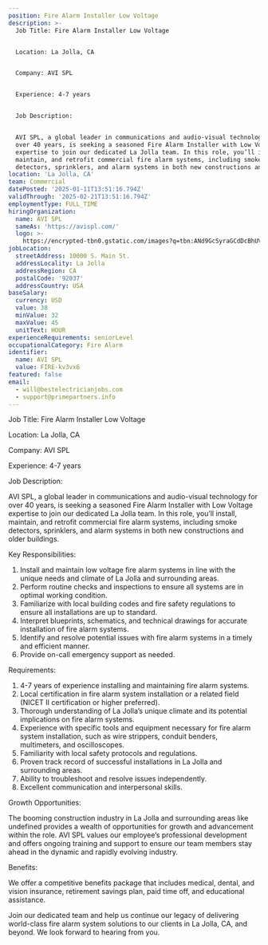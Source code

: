 ```yaml
---
position: Fire Alarm Installer Low Voltage
description: >-
  Job Title: Fire Alarm Installer Low Voltage


  Location: La Jolla, CA


  Company: AVI SPL


  Experience: 4-7 years


  Job Description:


  AVI SPL, a global leader in communications and audio-visual technology for
  over 40 years, is seeking a seasoned Fire Alarm Installer with Low Voltage
  expertise to join our dedicated La Jolla team. In this role, you’ll install,
  maintain, and retrofit commercial fire alarm systems, including smoke
  detectors, sprinklers, and alarm systems in both new constructions and olde...
location: 'La Jolla, CA'
team: Commercial
datePosted: '2025-01-11T13:51:16.794Z'
validThrough: '2025-02-21T13:51:16.794Z'
employmentType: FULL_TIME
hiringOrganization:
  name: AVI SPL
  sameAs: 'https://avispl.com/'
  logo: >-
    https://encrypted-tbn0.gstatic.com/images?q=tbn:ANd9GcSyraGCdDcBhUVCLjb9MI2McsVysMD7wjYlIQ&s
jobLocation:
  streetAddress: 10000 S. Main St.
  addressLocality: La Jolla
  addressRegion: CA
  postalCode: '92037'
  addressCountry: USA
baseSalary:
  currency: USD
  value: 38
  minValue: 32
  maxValue: 45
  unitText: HOUR
experienceRequirements: seniorLevel
occupationalCategory: Fire Alarm
identifier:
  name: AVI SPL
  value: FIRE-kv3vx6
featured: false
email:
  - will@bestelectricianjobs.com
  - support@primepartners.info
---
```




Job Title: Fire Alarm Installer Low Voltage

Location: La Jolla, CA

Company: AVI SPL

Experience: 4-7 years

Job Description:

AVI SPL, a global leader in communications and audio-visual technology for over 40 years, is seeking a seasoned Fire Alarm Installer with Low Voltage expertise to join our dedicated La Jolla team. In this role, you’ll install, maintain, and retrofit commercial fire alarm systems, including smoke detectors, sprinklers, and alarm systems in both new constructions and older buildings.

Key Responsibilities:

1. Install and maintain low voltage fire alarm systems in line with the unique needs and climate of La Jolla and surrounding areas.
2. Perform routine checks and inspections to ensure all systems are in optimal working condition.
3. Familiarize with local building codes and fire safety regulations to ensure all installations are up to standard.
4. Interpret blueprints, schematics, and technical drawings for accurate installation of fire alarm systems.
5. Identify and resolve potential issues with fire alarm systems in a timely and efficient manner.
6. Provide on-call emergency support as needed.

Requirements:

1. 4-7 years of experience installing and maintaining fire alarm systems.
2. Local certification in fire alarm system installation or a related field (NICET II certification or higher preferred).
3. Thorough understanding of La Jolla’s unique climate and its potential implications on fire alarm systems.
4. Experience with specific tools and equipment necessary for fire alarm system installation, such as wire strippers, conduit benders, multimeters, and oscilloscopes.
5. Familiarity with local safety protocols and regulations.
6. Proven track record of successful installations in La Jolla and surrounding areas.
7. Ability to troubleshoot and resolve issues independently.
8. Excellent communication and interpersonal skills.

Growth Opportunities:

The booming construction industry in La Jolla and surrounding areas like undefined provides a wealth of opportunities for growth and advancement within the role. AVI SPL values our employee’s professional development and offers ongoing training and support to ensure our team members stay ahead in the dynamic and rapidly evolving industry.

Benefits:

We offer a competitive benefits package that includes medical, dental, and vision insurance, retirement savings plan, paid time off, and educational assistance.

Join our dedicated team and help us continue our legacy of delivering world-class fire alarm system solutions to our clients in La Jolla, CA, and beyond. We look forward to hearing from you.
